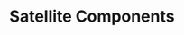 ---
layout: "redirect"
redirect: "/docs/page-examples/card-view-template.html"
title: "Satellite Components"
weight: 1
---